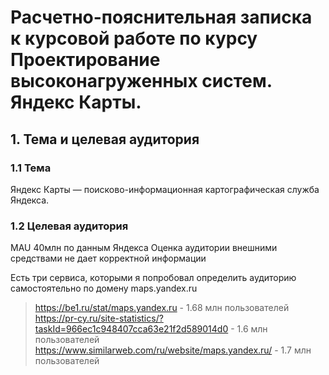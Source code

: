 # Расчетно-пояснительная записка к курсовой работе по курсу Проектирование высоконагруженных систем. Яндекс Карты.
## 1. Тема и целевая аудитория
### 1.1 Тема
Яндекс Карты — поисково-информационная картографическая служба Яндекса.
### 1.2 Целевая аудитория
MAU 40млн  по данным Яндекса
Оценка аудитории внешними средствами не дает корректной информации

Есть три сервиса, которыми я попробовал определить аудиторию самостоятельно по домену maps.yandex.ru

> https://be1.ru/stat/maps.yandex.ru - 1.68 млн пользователей
> https://pr-cy.ru/site-statistics/?taskId=966ec1c948407cca63e21f2d589014d0 - 1.6 млн пользователей
> https://www.similarweb.com/ru/website/maps.yandex.ru/ - 1.7 млн пользователей


